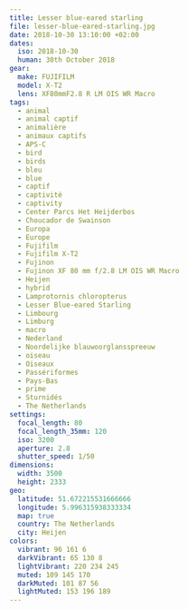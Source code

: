 ```yaml
---
title: Lesser blue-eared starling
file: lesser-blue-eared-starling.jpg
date: 2018-10-30 13:10:00 +02:00
dates:
  iso: 2018-10-30
  human: 30th October 2018
gear:
  make: FUJIFILM
  model: X-T2
  lens: XF80mmF2.8 R LM OIS WR Macro
tags:
  - animal
  - animal captif
  - animalière
  - animaux captifs
  - APS-C
  - bird
  - birds
  - bleu
  - blue
  - captif
  - captivité
  - captivity
  - Center Parcs Het Heijderbos
  - Choucador de Swainson
  - Europa
  - Europe
  - Fujifilm
  - Fujifilm X-T2
  - Fujinon
  - Fujinon XF 80 mm f/2.8 LM OIS WR Macro
  - Heijen
  - hybrid
  - Lamprotornis chloropterus
  - Lesser Blue-eared Starling
  - Limbourg
  - Limburg
  - macro
  - Nederland
  - Noordelijke blauwoorglansspreeuw
  - oiseau
  - Oiseaux
  - Passériformes
  - Pays-Bas
  - prime
  - Sturnidés
  - The Netherlands
settings:
  focal_length: 80
  focal_length_35mm: 120
  iso: 3200
  aperture: 2.8
  shutter_speed: 1/50
dimensions:
  width: 3500
  height: 2333
geo:
  latitude: 51.672215531666666
  longitude: 5.996315938333334
  map: true
  country: The Netherlands
  city: Heijen
colors:
  vibrant: 96 161 6
  darkVibrant: 65 130 8
  lightVibrant: 220 234 245
  muted: 109 145 170
  darkMuted: 101 87 56
  lightMuted: 153 196 189
---
```



